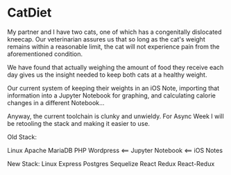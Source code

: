 # CatDiet

My partner and I have two cats, one of which has a congenitally dislocated kneecap.
Our veterinarian assures us that so long as the cat's weight remains within a
reasonable limit, the cat will not experience pain from the aforementioned
condition.

We have found that actually weighing the amount of food they receive each day
gives us the insight needed to keep both cats at a healthy weight.

Our current system of keeping their weights in an iOS Note, importing that
information into a Jupyter Notebook for graphing, and calculating calorie changes
in a different Notebook...

Anyway, the current toolchain is clunky and unwieldy. For Async Week I will be
retooling the stack and making it easier to use.

Old Stack:

Linux
Apache
MariaDB
PHP
Wordpress <== Jupyter Notebook <== iOS Notes

New Stack:
Linux
Express
Postgres
Sequelize
React
Redux
React-Redux
